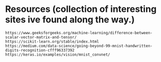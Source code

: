 

# Resources (collection of interesting sites ive found along the way.)
    https://www.geeksforgeeks.org/machine-learning/difference-between-scalar-vector-matrix-and-tensor/
    https://scikit-learn.org/stable/index.html
    https://medium.com/data-science/going-beyond-99-mnist-handwritten-digits-recognition-cfff96337392
    https://keras.io/examples/vision/mnist_convnet/